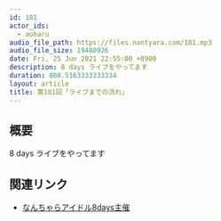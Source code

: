 ```yaml
---
id: 181
actor_ids:
  - aoharu
audio_file_path: https://files.nantyara.com/181.mp3
audio_file_size: 19480926
date: Fri, 25 Jun 2021 22:55:00 +0900
description: 8 days ライブをやってます
duration: 808.5163333333334
layout: article
title: 第181回「ライブまでの流れ」
---
```

## 概要

8 days ライブをやってます

## 関連リンク

* [なんちゃらアイドル8days主催](https://twitter.com/nantyaraidol/status/1406346168322297856)
